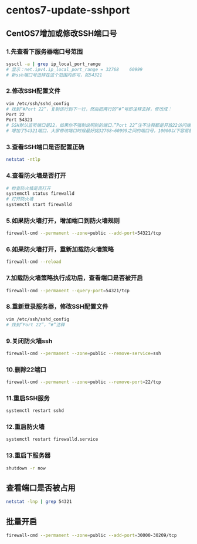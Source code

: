 # centos7-update-sshport

## CentOS7增加或修改SSH端口号

### 1.先查看下服务器端口号范围

```bash
sysctl -a | grep ip_local_port_range
# 显示：net.ipv4.ip_local_port_range = 32768    60999
# 新ssh端口号选择在这个范围内即可，如54321
```

### 2.修改SSH配置文件

```bash
vim /etc/ssh/sshd_config
# 找到“#Port 22”，复制该行到下一行，然后把两行的“#”号即注释去掉，修改成：
Port 22
Port 54321
# SSH默认监听端口是22，如果你不强制说明别的端口，”Port 22”注不注释都是开放22访问端口。上面我保留了22端口，防止之后因为各种权限和配置问题，导致连22端口都不能访问了，等一切都配置好了，再关闭22端口。
# 增加了54321端口，大家修改端口时候最好挑32768~60999之间的端口号，10000以下容易被系统或一些特殊软件占用，或是以后新应用准备占用该端口的时候，却被你先占用了，导致软件无法运行。
```

### 3.查看SSH端口是否配置正确

```bash
netstat -ntlp
```

### 4.查看防火墙是否打开

```bash
# 检查防火墙是否打开
systemctl status firewalld
# 打开防火墙
systemctl start firewalld
```

### 5.如果防火墙打开，增加端口到防火墙规则

```bash
firewall-cmd --permanent --zone=public --add-port=54321/tcp
```

### 6.如果防火墙打开，重新加载防火墙策略

```bash
firewall-cmd --reload
```

### 7.加载防火墙策略执行成功后，查看端口是否被开启

```bash
firewall-cmd --permanent --query-port=54321/tcp
```

### 8.重新登录服务器，修改SSH配置文件

```bash
vim /etc/ssh/sshd_config
# 找到“Port 22”，“#”注释
```

### 9.关闭防火墙ssh

```bash
firewall-cmd --permanent --zone=public --remove-service=ssh
```

### 10.删除22端口

```bash
firewall-cmd --permanent --zone=public --remove-port=22/tcp
```

### 11.重启SSH服务

```bash
systemctl restart sshd
```

### 12.重启防火墙

```bash
systemctl restart firewalld.service
```

### 13.重启下服务器

```bash
shutdown -r now
```

## 查看端口是否被占用

```bash
netstat -lnp | grep 54321
```

## 批量开启

```bash
firewall-cmd --permanent --zone=public --add-port=30000-30209/tcp
```

